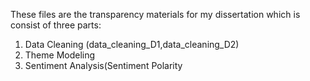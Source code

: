 These files are the transparency materials for my dissertation
which is consist of three parts: 
1. Data Cleaning (data_cleaning_D1,data_cleaning_D2)
2. Theme Modeling   
3. Sentiment Analysis(Sentiment Polarity
